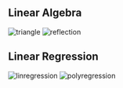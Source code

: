 Linear Algebra
---------------
![triangle](https://user-images.githubusercontent.com/66846357/171807538-b4449070-55cc-41b4-96da-d077d156a5bf.png)
![reflection](https://user-images.githubusercontent.com/66846357/171807534-afedf3a3-400e-4c27-97b7-af64ad466c89.png)

Linear Regression
----------------
![linregression](https://user-images.githubusercontent.com/66846357/171807388-e0e546de-0afa-4c04-9d00-a25dba33ca43.png)
![polyregression](https://user-images.githubusercontent.com/66846357/171807394-8de03676-9513-451e-bf18-86e930a3ab86.png)
